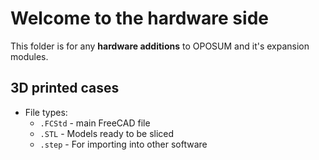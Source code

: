 # Welcome to the hardware side

This folder is for any **hardware additions** to OPOSUM and it's expansion modules.

<!------------------------------------------------------------>
## 3D printed cases

- File types:
    - `.FCStd` - main FreeCAD file
    - `.STL` - Models ready to be sliced
    - `.step` - For importing into other software